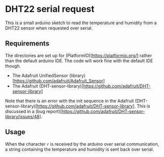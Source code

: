 # DHT22 serial request #

This is a small arduino sketch to read the temperature and humidity from a DHT22 sensor when requested over serial.

## Requirements ##

The directories are set up for (PlatformIO)[https://platformio.org/] rather than the default arduino IDE. The code will work fine with the default IDE though.

+ The Adafruit UnifiedSensor (library)[https://github.com/adafruit/Adafruit_Sensor]
+ The Adafruit (DHT-sensor-library)[https://github.com/adafruit/DHT-sensor-library]

Note that there is an error with the init sequence in the Adafruit (DHT-sensor-library)[https://github.com/adafruit/DHT-sensor-library]. This is discussed in a (bug report)[https://github.com/adafruit/DHT-sensor-library/issues/48].

## Usage ##

When the character `r` is received by the arduino over serial communication, a string containing the temperature and humidity is sent back over serial.
